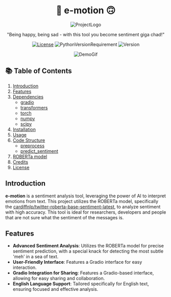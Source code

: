 <div align="center">

# :slightly_smiling_face: e-motion :upside_down_face:

![ProjectLogo](assets/e-motion_logo.png)

"Being happy, being sad - with this tool you become sentiment giga chad!"

[![License](https://img.shields.io/badge/License-MIT-black.svg?style=flat-square&color=171339)](LICENSE)
![PythonVersionRequirement](https://img.shields.io/badge/python-3.10+-blue.svg?style=flat-square&color=171339)
![Version](https://img.shields.io/badge/version-0.1.0-blue?style=flat-square&color=171339)


![DemoGif](assets/demo.gif)

</div>

## :books: Table of Contents

1. [Introduction](#introduction)
2. [Features](#features)
3. [Dependencies](#dependencies)
   - [gradio](#gradio)
   - [transformers](#transformers)
   - [torch](#torch)
   - [numpy](#numpy)
   - [scipy](#scipy)
4. [Installation](#installation)
5. [Usage](#usage)
6. [Code Structure](#code-structure)
   - [preprocess](#preprocess)
   - [predict_sentiment](#predict-sentiment)
7. [ROBERTa model](#roberta-model)
8. [Credits](#Credits)
9. [License](#license)

## Introduction

**e-motion** is a sentiment analysis tool, leveraging the power of AI to interpret emotions from text. This project utilizes the ROBERTa model, specifically the [cardiffnlp/twitter-roberta-base-sentiment-latest](https://huggingface.co/cardiffnlp/twitter-roberta-base-sentiment-latest), to analyze sentiment with high accuracy. This tool is ideal for researchers, developers and people that are not sure what the sentiment of the messages is.

## Features

- **Advanced Sentiment Analysis**: Utilizes the ROBERTa model for precise sentiment prediction, with a special knack for detecting the most subtle 'meh' in a sea of text.
- **User-Friendly Interface**: Features a Gradio interface for easy interaction.
- **Gradio Integration for Sharing**: Features a Gradio-based interface, allowing for easy sharing and collaboration.
- **English Language Support**: Tailored specifically for English text, ensuring focused and effective analysis.
